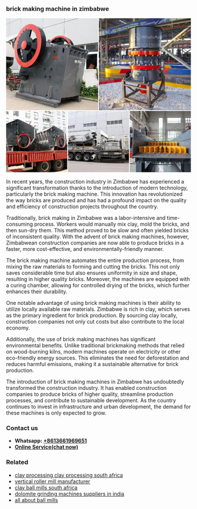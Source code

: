 <h3>brick making machine in zimbabwe</h3><img src='1706767856.jpg' alt=''><p>In recent years, the construction industry in Zimbabwe has experienced a significant transformation thanks to the introduction of modern technology, particularly the brick making machine. This innovation has revolutionized the way bricks are produced and has had a profound impact on the quality and efficiency of construction projects throughout the country.</p><p>Traditionally, brick making in Zimbabwe was a labor-intensive and time-consuming process. Workers would manually mix clay, mold the bricks, and then sun-dry them. This method proved to be slow and often yielded bricks of inconsistent quality. With the advent of brick making machines, however, Zimbabwean construction companies are now able to produce bricks in a faster, more cost-effective, and environmentally-friendly manner.</p><p>The brick making machine automates the entire production process, from mixing the raw materials to forming and cutting the bricks. This not only saves considerable time but also ensures uniformity in size and shape, resulting in higher quality bricks. Moreover, the machines are equipped with a curing chamber, allowing for controlled drying of the bricks, which further enhances their durability.</p><p>One notable advantage of using brick making machines is their ability to utilize locally available raw materials. Zimbabwe is rich in clay, which serves as the primary ingredient for brick production. By sourcing clay locally, construction companies not only cut costs but also contribute to the local economy.</p><p>Additionally, the use of brick making machines has significant environmental benefits. Unlike traditional brickmaking methods that relied on wood-burning kilns, modern machines operate on electricity or other eco-friendly energy sources. This eliminates the need for deforestation and reduces harmful emissions, making it a sustainable alternative for brick production.</p><p>The introduction of brick making machines in Zimbabwe has undoubtedly transformed the construction industry. It has enabled construction companies to produce bricks of higher quality, streamline production processes, and contribute to sustainable development. As the country continues to invest in infrastructure and urban development, the demand for these machines is only expected to grow.</p><h3>Contact us</h3><ul><li><strong>Whatsapp:&nbsp;<a href="https://wa.me/8613661969651">+8613661969651</a></strong></li><li><a href="https://swt.shibang-china.com/?git&amp;zhl&amp;brick making machine in zimbabwe"><strong>Online Service(chat now)</strong></a></li></ul><h3>Related</h3><ul><li><a href='clay processing clay processing south africa.md'>clay processing clay processing south africa</a></li><li><a href='vertical roller mill manufacturer.md'>vertical roller mill manufacturer</a></li><li><a href='clay ball mills south africa.md'>clay ball mills south africa</a></li><li><a href='dolomite grinding machines suppliers in india.md'>dolomite grinding machines suppliers in india</a></li><li><a href='all about ball mills.md'>all about ball mills</a></li></ul>